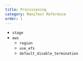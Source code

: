 ```yaml
---
title: Provisioning
category: Manifest Reference
order: 1
---
```


- `stage`
- `aws`
    - `region`
    - `use_efs`
    - `default_disable_termination`
